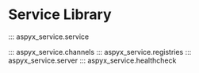 # Service Library

::: aspyx_service.service

::: aspyx_service.channels
::: aspyx_service.registries
::: aspyx_service.server
::: aspyx_service.healthcheck
